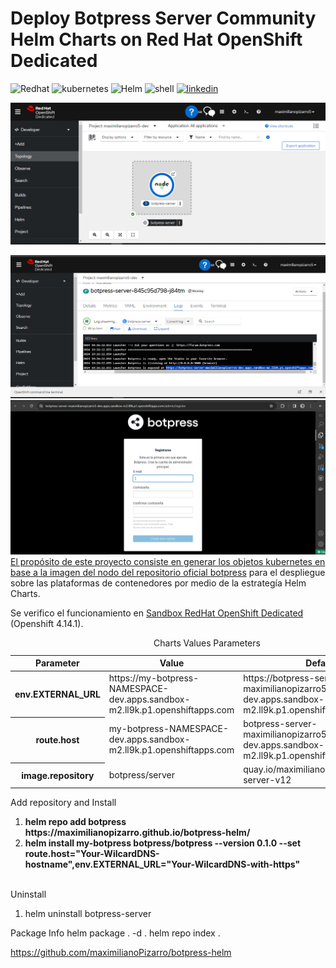 # Deploy Botpress Server Community Helm Charts on Red Hat OpenShift Dedicated
<p align="left">
<img src="https://img.shields.io/badge/redhat-CC0000?style=for-the-badge&logo=redhat&logoColor=white" alt="Redhat">
<img src="https://img.shields.io/badge/kubernetes-%23326ce5.svg?style=for-the-badge&logo=kubernetes&logoColor=white" alt="kubernetes">
<img src="https://img.shields.io/badge/helm-0db7ed?style=for-the-badge&logo=helm&logoColor=white" alt="Helm">
<img src="https://img.shields.io/badge/shell_script-%23121011.svg?style=for-the-badge&logo=gnu-bash&logoColor=white" alt="shell">
<a href="https://www.linkedin.com/in/maximiliano-gregorio-pizarro-consultor-it"><img src="https://img.shields.io/badge/LinkedIn-0077B5?style=for-the-badge&logo=linkedin&logoColor=white" alt="linkedin">   
</p>
<p align="left">
  <img src="https://raw.githubusercontent.com/maximilianoPizarro/botpress-server-v12/master/examples/image/botpress-helm.PNG" width="684" title="Run On Openshift">
</p>
<p align="left">
  <img src="https://github.com/maximilianoPizarro/botpress-server-v12/blob/master/examples/image/Captura7.PNG?raw=true" width="684" title="Run On Openshift">
  <img src="https://github.com/maximilianoPizarro/botpress-server-v12/blob/master/examples/image/Captura8.PNG?raw=true" width="684" title="Run On Openshift">  
<br>
El propósito de este proyecto consiste en generar los objetos kubernetes en base a la imagen del nodo del repositorio oficial <a href="https://botpress.com">botpress</a> para el despliegue sobre las plataformas de contenedores por medio de la estrategía Helm Charts.

Se verifico el funcionamiento en <a href="https://developers.redhat.com/developer-sandbox">Sandbox RedHat OpenShift Dedicated</a> (Openshift 4.14.1).
</p>

<table>
  <caption>
    Charts Values Parameters
  </caption>
  <thead>
    <tr>
      <th scope="col">Parameter</th>
      <th scope="col">Value</th>
      <th scope="col">Default</th>
    </tr>
  </thead>
  <tbody>
    <tr>
      <th scope="row">env.EXTERNAL_URL</th>
      <td>https://my-botpress-NAMESPACE-dev.apps.sandbox-m2.ll9k.p1.openshiftapps.com</td>
      <td>https://botpress-server-maximilianopizarro5-dev.apps.sandbox-m2.ll9k.p1.openshiftapps.com</td>
    </tr>
    <tr>
      <th scope="row">route.host</th>
      <td>my-botpress-NAMESPACE-dev.apps.sandbox-m2.ll9k.p1.openshiftapps.com</td>
      <td>botpress-server-maximilianopizarro5-dev.apps.sandbox-m2.ll9k.p1.openshiftapps.com</td>
    </tr>
    <tr>
      <th scope="row">image.repository</th>
      <td>botpress/server</td> <td>quay.io/maximilianopizarro/botpress-server-v12</td>
    </tr>
  </tbody>
</table>

<a> Add repository and Install</a>
<p>
<ol>
 <li><b>helm repo add botpress https://maximilianopizarro.github.io/botpress-helm/</b></li>
 <li><b>helm install my-botpress botpress/botpress --version 0.1.0 --set route.host="Your-WilcardDNS-hostname",env.EXTERNAL_URL="Your-WilcardDNS-with-https"</b></li>
</ol>
<br>
<a> Uninstall </a>
<ol>
<li>helm uninstall botpress-server </li>
</ol>

<a> Package Info </a>
helm package . -d .
helm repo index .
</p>

<a href="https://github.com/maximilianoPizarro/botpress-helm">https://github.com/maximilianoPizarro/botpress-helm</a>

